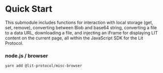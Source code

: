 # Quick Start

This submodule includes functions for interaction with local storage (get, set, remove), converting between Blob and base64 string, converting a file to a data URL, downloading a file, and injecting an iFrame for displaying LIT content on the current page, all within the JavaScript SDK for the Lit Protocol.

### node.js / browser

```
yarn add @lit-protocol/misc-browser
```
